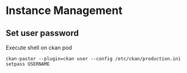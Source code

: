 # Instance Management

## Set user password

Execute shell on ckan pod

```
ckan-paster --plugin=ckan user --config /etc/ckan/production.ini setpass USERNAME
```
